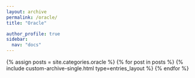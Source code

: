```yaml
---
layout: archive
permalink: /oracle/
title: "Oracle"

author_profile: true
sidebar:
  nav: "docs"
---
```


{% assign posts = site.categories.oracle %}
{% for post in posts %}
  {% include custom-archive-single.html type=entries_layout %}
{% endfor %}